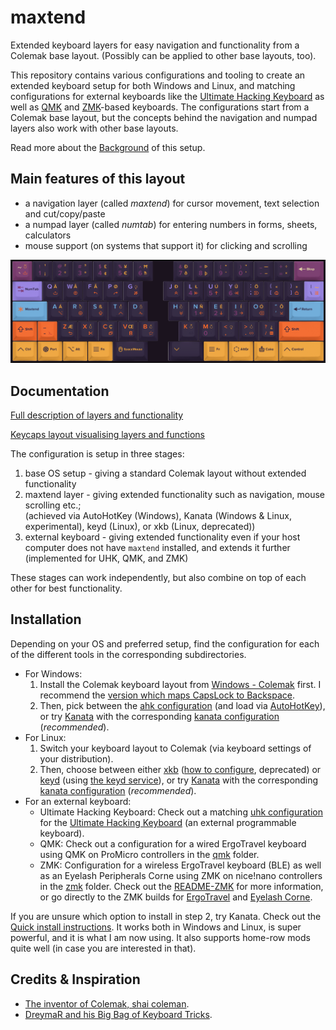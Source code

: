 # maxtend

Extended keyboard layers for easy navigation and functionality from a Colemak base layout.
(Possibly can be applied to other base layouts, too).

This repository contains various configurations and tooling to create an extended keyboard setup for both Windows and Linux, and matching configurations for external keyboards like the [Ultimate Hacking Keyboard](https://ultimatehackingkeyboard.com) as well as [QMK](https://qmk.fm/) and [ZMK](https://zmk.dev/)-based keyboards. The configurations start from a Colemak base layout, but the concepts behind the navigation and numpad layers also work with other base layouts.

Read more about the [Background](BACKGROUND.md) of this setup.

## Main features of this layout

- a navigation layer (called *maxtend*) for cursor movement, text selection and cut/copy/paste
- a numpad layer (called *numtab*) for entering numbers in forms, sheets, calculators
- mouse support (on systems that support it) for clicking and scrolling

![Overview of the layout of a maxtended keyboard.](images/Maxtend-black.png)

## Documentation

[Full description of layers and functionality](documentation/documentation.md)

[Keycaps layout visualising layers and functions](documentation/keycaps-layout.md)

The configuration is setup in three stages:

1. base OS setup - giving a standard Colemak layout without extended functionality
2. maxtend layer - giving extended functionality such as navigation, mouse scrolling etc.;  
   (achieved via AutoHotKey (Windows), Kanata (Windows & Linux, experimental), keyd (Linux), or xkb (Linux, deprecated))
3. external keyboard - giving extended functionality even if your host computer does not have `maxtend` installed, and extends it further  
  (implemented for UHK, QMK, and ZMK)

These stages can work independently, but also combine on top of each other for best functionality.

## Installation

Depending on your OS and preferred setup, find the configuration for each of the different tools in the corresponding subdirectories.

- For Windows:
  1. Install the Colemak keyboard layout from [Windows - Colemak](https://colemak.com/Windows) first. I recommend the [version which maps CapsLock to Backspace](https://colemak.com/File:Colemak-caps.zip).
  2. Then, pick between the [ahk configuration](ahk/) (and load via [AutoHotKey](https://www.autohotkey.com/)), or try [Kanata](https://github.com/jtroo/kanata) with the corresponding [kanata configuration](kanata/) (*recommended*).
- For Linux:
  1. Switch your keyboard layout to Colemak (via keyboard settings of your distribution).
  2. Then, choose between either [xkb](xkb/) ([how to configure](xkb/HOWTO), deprecated) or [keyd](keyd/) (using [the keyd service](https://github.com/rvaiya/keyd)), or try [Kanata](https://github.com/jtroo/kanata) with the corresponding [kanata configuration](kanata/) (*recommended*).
- For an external keyboard:
  - Ultimate Hacking Keyboard: Check out a matching [uhk configuration](uhk/) for the [Ultimate Hacking Keyboard](https://ultimatehackingkeyboard.com) (an external programmable keyboard).
  - QMK: Check out a configuration for a wired ErgoTravel keyboard using QMK on ProMicro controllers in the [qmk](qmk/) folder.
  - ZMK: Configuration for a wireless ErgoTravel keyboard (BLE) as well as an Eyelash Peripherals Corne using ZMK on nice!nano controllers in the [zmk](zmk/) folder. Check out the [README-ZMK](zmk/README-ZMK.md) for more information, or go directly to the ZMK builds for [ErgoTravel](https://github.com/mhantsch/ergotravel-zmk-module) and [Eyelash Corne](https://github.com/mhantsch/zmk-new_corne).

If you are unsure which option to install in step 2, try Kanata. Check out the [Quick install instructions](kanata/HOWTO-INSTALL.md). It works both in Windows and Linux, is super powerful, and it is what I am now using. It also supports home-row mods quite well (in case you are interested in that).

## Credits & Inspiration

- [The inventor of Colemak, shai coleman](https://colemak.com).
- [DreymaR and his Big Bag of Keyboard Tricks](https://dreymar.colemak.org/).
